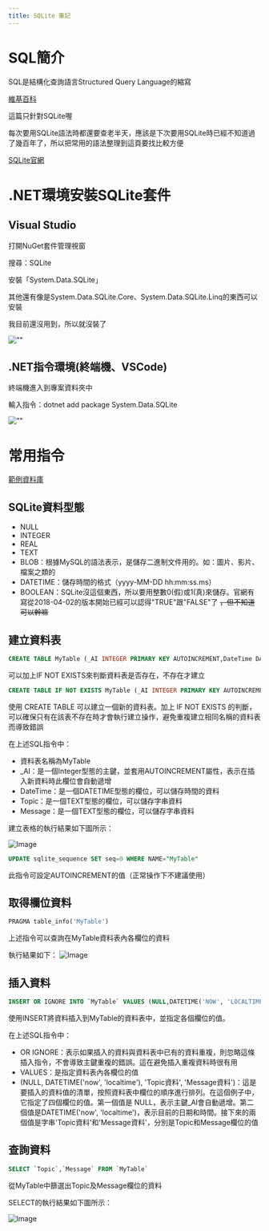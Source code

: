 ```yaml
---
title: SQLite 筆記
---
```


# SQL簡介

SQL是結構化查詢語言Structured Query Language的縮寫

[維基百科](https://zh.wikipedia.org/zh-tw/SQL)

這篇只針對SQLite喔

每次要用SQLite語法時都還要查老半天，應該是下次要用SQLite時已經不知道過了幾百年了，所以把常用的語法整理到這頁要找比較方便

[SQLite官網](https://www.sqlite.org/index.html)

# .NET環境安裝SQLite套件

## Visual Studio

打開NuGet套件管理視窗

搜尋：SQLite

安裝「System.Data.SQLite」

其他還有像是System.Data.SQLite.Core、System.Data.SQLite.Linq的東西可以安裝

我目前還沒用到，所以就沒裝了

![""](./images/NuGet已安裝.png)

## .NET指令環境(終端機、VSCode)

終端機進入到專案資料夾中

輸入指令：dotnet add package System.Data.SQLite

![""](./images/NuGet指令安裝.png)

# 常用指令

[範例資料庫](./MyData.db)

## SQLite資料型態

- NULL
- INTEGER
- REAL
- TEXT
- BLOB：根據MySQL的語法表示，是儲存二進制文件用的。如：圖片、影片、檔案之類的
- DATETIME：儲存時間的格式（yyyy-MM-DD hh:mm:ss.ms）
- BOOLEAN：SQLite沒這個東西，所以要用整數0(假)或1(真)來儲存。官網有寫從2018-04-02的版本開始已經可以認得"TRUE"跟"FALSE"了 ~~，但不知道可以幹嘛~~

## 建立資料表

```sql
CREATE TABLE MyTable (_AI INTEGER PRIMARY KEY AUTOINCREMENT,DateTime DATETIME,Topic TEXT,Message TEXT);
```

可以加上IF NOT EXISTS來判斷資料表是否存在，不存在才建立

```sql
CREATE TABLE IF NOT EXISTS MyTable (_AI INTEGER PRIMARY KEY AUTOINCREMENT,DateTime DATETIME,Topic TEXT,Message TEXT);
```

使用 CREATE TABLE 可以建立一個新的資料表。加上 IF NOT EXISTS 的判斷，可以確保只有在該表不存在時才會執行建立操作，避免重複建立相同名稱的資料表而導致錯誤

在上述SQL指令中：

- 資料表名稱為MyTable
- _AI：是一個Integer型態的主鍵，並套用AUTOINCREMENT屬性，表示在插入新資料時此欄位會自動遞增
- DateTime：是一個DATETIME型態的欄位，可以儲存時間的資料
- Topic：是一個TEXT型態的欄位，可以儲存字串資料
- Message：是一個TEXT型態的欄位，可以儲存字串資料

建立表格的執行結果如下圖所示：

![Image](./images/建立資料表.png)

```sql
UPDATE sqlite_sequence SET seq=0 WHERE NAME="MyTable"
```

此指令可設定AUTOINCREMENT的值（正常操作下不建議使用）

## 取得欄位資料

```sql
PRAGMA table_info('MyTable')
```

上述指令可以查詢在MyTable資料表內各欄位的資料

執行結果如下：
![Image](./images/PRAGMA執行結果.png)

## 插入資料

```sql
INSERT OR IGNORE INTO `MyTable` VALUES (NULL,DATETIME('NOW', 'LOCALTIME'),'Topic資料','Message資料')
```

使用INSERT將資料插入到MyTable的資料表中，並指定各個欄位的值。

在上述SQL指令中：

- OR IGNORE：表示如果插入的資料與資料表中已有的資料重複，則忽略這條插入指令，不會導致主鍵重複的錯誤。這在避免插入重複資料時很有用
- VALUES：是指定資料表內各欄位的值
- (NULL, DATETIME('now', 'localtime'), 'Topic資料', 'Message資料')：這是要插入的資料值的清單，按照資料表中欄位的順序進行排列。在這個例子中，它指定了四個欄位的值。第一個值是 NULL，表示主鍵_AI會自動遞增。第二個值是DATETIME('now', 'localtime')，表示目前的日期和時間。接下來的兩個值是字串'Topic資料'和'Message資料'，分別是Topic和Message欄位的值

## 查詢資料

```sql
SELECT `Topic`,`Message` FROM `MyTable`
```

從MyTable中篩選出Topic及Message欄位的資料

SELECT的執行結果如下圖所示：

![Image](./images/Select查詢結果_1.png)
